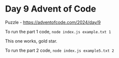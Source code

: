 # Day 9 Advent of Code

Puzzle -
https://adventofcode.com/2024/day/9

To run the part 1 code, `node index.js example.txt 1`

This one works, gold star.

To run the part 2 code, `node index.js example5.txt 2`
